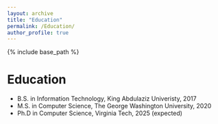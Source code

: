 ```yaml
---
layout: archive
title: "Education"
permalink: /Education/
author_profile: true
---
```


{% include base_path %}

Education
======
* B.S. in Information Technology, King Abdulaziz Univeristy, 2017
* M.S. in Computer Science, The George Washington University, 2020
* Ph.D in Computer Science, Virginia Tech, 2025 (expected)

